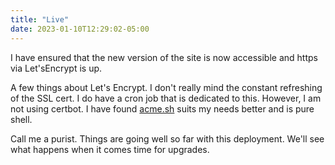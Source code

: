 ```yaml
---
title: "Live"
date: 2023-01-10T12:29:02-05:00
---
```


I have ensured that the new version of the site is now accessible and https via Let'sEncrypt is up.

A few things about Let's Encrypt. I don't really mind the constant refreshing of the SSL cert. I do have a cron job that is dedicated to this. However, I am not using certbot. I have found [acme.sh](https://github.com/acmesh-official/acme.sh) suits my needs better and is pure shell.

Call me a purist. Things are going well so far with this deployment. We'll see what happens when it comes time for upgrades.